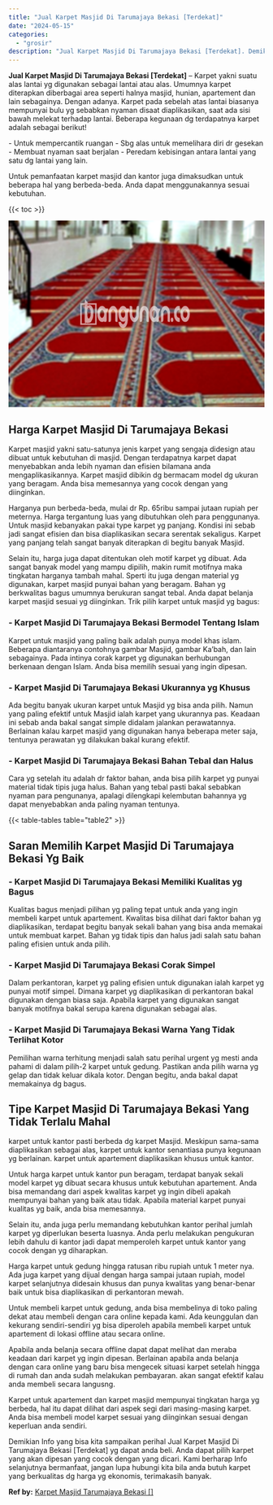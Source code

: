 ```yaml
---
title: "Jual Karpet Masjid Di Tarumajaya Bekasi [Terdekat]"
date: "2024-05-15"
categories: 
  - "grosir"
description: "Jual Karpet Masjid Di Tarumajaya Bekasi [Terdekat]. Demikian Info yang bisa kita sampaikan perihal Jual Karpet Masjid Di Tarumajaya Bekasi [Terdekat] yg da..."
---
```


**Jual Karpet Masjid Di Tarumajaya Bekasi \[Terdekat\]** – Karpet yakni suatu alas lantai yg digunakan sebagai lantai atau alas. Umumnya karpet diterapkan diberbagai area seperti halnya masjid, hunian, apartement dan lain sebagainya. Dengan adanya. Karpet pada sebelah atas lantai biasanya mempunyai bulu yg sebabkan nyaman disaat diaplikasikan, saat ada sisi bawah melekat terhadap lantai. Beberapa kegunaan dg terdapatnya karpet adalah sebagai berikut!

\- Untuk mempercantik ruangan - Sbg alas untuk memelihara diri dr gesekan - Membuat nyaman saat berjalan - Peredam kebisingan antara lantai yang satu dg lantai yang lain.

Untuk pemanfaatan karpet masjid dan kantor juga dimaksudkan untuk beberapa hal yang berbeda-beda. Anda dapat menggunakannya sesuai kebutuhan.

{{< toc >}}

![Jual Karpet Masjid Di Tarumajaya Bekasi [Terdekat]](/images/grosir-karpet-murah-75.png)

## Harga Karpet Masjid Di Tarumajaya Bekasi

Karpet masjid yakni satu-satunya jenis karpet yang sengaja didesign atau dibuat untuk kebutuhan di masjid. Dengan terdapatnya karpet dapat menyebabkan anda lebih nyaman dan efisien bilamana anda mengaplikasikannya. Karpet masjid dibikin dg bermacam model dg ukuran yang beragam. Anda bisa memesannya yang cocok dengan yang diinginkan.

Harganya pun berbeda-beda, mulai dr Rp. 65ribu sampai jutaan rupiah per meternya. Harga tergantung luas yang dibutuhkan oleh para penggunanya. Untuk masjid kebanyakan pakai type karpet yg panjang. Kondisi ini sebab jadi sangat efisien dan bisa diaplikasikan secara serentak sekaligus. Karpet yang panjang telah sangat banyak diterapkan di begitu banyak Masjid.

Selain itu, harga juga dapat ditentukan oleh motif karpet yg dibuat. Ada sangat banyak model yang mampu dipilih, makin rumit motifnya maka tingkatan harganya tambah mahal. Sperti itu juga dengan material yg digunakan, karpet masjid punyai bahan yang beragam. Bahan yg berkwalitas bagus umumnya berukuran sangat tebal. Anda dapat belanja karpet masjid sesuai yg diinginkan. Trik pilih karpet untuk masjid yg bagus:

### \- Karpet Masjid Di Tarumajaya Bekasi Bermodel Tentang Islam

Karpet untuk masjid yang paling baik adalah punya model khas islam. Beberapa diantaranya contohnya gambar Masjid, gambar Ka’bah, dan lain sebagainya. Pada intinya corak karpet yg digunakan berhubungan berkenaan dengan Islam. Anda bisa memilih sesuai yang ingin dipesan.

### \- Karpet Masjid Di Tarumajaya Bekasi Ukurannya yg Khusus

Ada begitu banyak ukuran karpet untuk Masjid yg bisa anda pilih. Namun yang paling efektif untuk Masjid ialah karpet yang ukurannya pas. Keadaan ini sebab anda bakal sangat simple didalam jalankan perawatannya. Berlainan kalau karpet masjid yang digunakan hanya beberapa meter saja, tentunya perawatan yg dilakukan bakal kurang efektif.

### \- Karpet Masjid Di Tarumajaya Bekasi Bahan Tebal dan Halus

Cara yg setelah itu adalah dr faktor bahan, anda bisa pilih karpet yg punyai material tidak tipis juga halus. Bahan yang tebal pasti bakal sebabkan nyaman para pengunanya, apalagi dilengkapi kelembutan bahannya yg dapat menyebabkan anda paling nyaman tentunya.

{{< table-tables table="table2" >}}

## Saran Memilih Karpet Masjid Di Tarumajaya Bekasi Yg Baik

### \- Karpet Masjid Di Tarumajaya Bekasi Memiliki Kualitas yg Bagus

Kualitas bagus menjadi pilihan yg paling tepat untuk anda yang ingin membeli karpet untuk apartement. Kwalitas bisa dilihat dari faktor bahan yg diaplikasikan, terdapat begitu banyak sekali bahan yang bisa anda memakai untuk membuat karpet. Bahan yg tidak tipis dan halus jadi salah satu bahan paling efisien untuk anda pilih.

### \- Karpet Masjid Di Tarumajaya Bekasi Corak Simpel

Dalam perkantoran, karpet yg paling efisien untuk digunakan ialah karpet yg punyai motif simpel. Dimana karpet yg diaplikasikan di perkantoran bakal digunakan dengan biasa saja. Apabila karpet yang digunakan sangat banyak motifnya bakal serupa karena digunakan sebagai alas.

### \- Karpet Masjid Di Tarumajaya Bekasi Warna Yang Tidak Terlihat Kotor

Pemilihan warna terhitung menjadi salah satu perihal urgent yg mesti anda pahami di dalam pilih-2 karpet untuk gedung. Pastikan anda pilih warna yg gelap dan tidak keluar dikala kotor. Dengan begitu, anda bakal dapat memakainya dg bagus.

## Tipe Karpet Masjid Di Tarumajaya Bekasi Yang Tidak Terlalu Mahal

karpet untuk kantor pasti berbeda dg karpet Masjid. Meskipun sama-sama diaplikasikan sebagai alas, karpet untuk kantor senantiasa punya kegunaan yg berlainan. karpet untuk apartement diaplikasikan khusus untuk kantor.

Untuk harga karpet untuk kantor pun beragam, terdapat banyak sekali model karpet yg dibuat secara khusus untuk kebutuhan apartement. Anda bisa memandang dari aspek kwalitas karpet yg ingin dibeli apakah mempunyai bahan yang baik atau tidak. Apabila material karpet punyai kualitas yg baik, anda bisa memesannya.

Selain itu, anda juga perlu memandang kebutuhkan kantor perihal jumlah karpet yg diperlukan beserta luasnya. Anda perlu melakukan pengukuran lebih dahulu di kantor jadi dapat memperoleh karpet untuk kantor yang cocok dengan yg diharapkan.

Harga karpet untuk gedung hingga ratusan ribu rupiah untuk 1 meter nya. Ada juga karpet yang dijual dengan harga sampai jutaan rupiah, model karpet selanjutnya didesain khusus dan punya kwalitas yang benar-benar baik untuk bisa diaplikasikan di perkantoran mewah.

Untuk membeli karpet untuk gedung, anda bisa membelinya di toko paling dekat atau membeli dengan cara online kepada kami. Ada keunggulan dan kekurang sendiri-sendiri yg bisa diperoleh apabila membeli karpet untuk apartement di lokasi offline atau secara online.

Apabila anda belanja secara offline dapat dapat melihat dan meraba keadaan dari karpet yg ingin dipesan. Berlainan apabila anda belanja dengan cara online yang baru bisa mengecek situasi karpet setelah hingga di rumah dan anda sudah melakukan pembayaran. akan sangat efektif kalau anda membeli secara langusng.

Karpet untuk apartement dan karpet masjid mempunyai tingkatan harga yg berbeda, hal itu dapat dilihat dari aspek segi dari masing-masing karpet. Anda bisa membeli model karpet sesuai yang diinginkan sesuai dengan keperluan anda sendiri.

Demikian Info yang bisa kita sampaikan perihal Jual Karpet Masjid Di Tarumajaya Bekasi \[Terdekat\] yg dapat anda beli. Anda dapat pilih karpet yang akan dipesan yang cocok dengan yang dicari. Kami berharap Info selanjutnya bermanfaat, jangan lupa hubungi kita bila anda butuh karpet yang berkualitas dg harga yg ekonomis, terimakasih banyak.

**Ref by:**  [Karpet Masjid Tarumajaya Bekasi []](https://id.wikipedia.org/wiki/Karpet)

